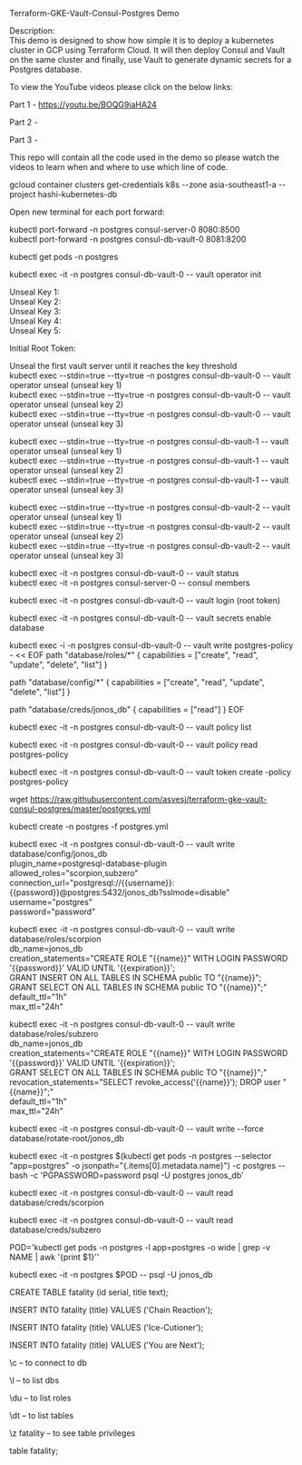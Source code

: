 Terraform-GKE-Vault-Consul-Postgres Demo

Description: <br>
This demo is designed to show how simple it is to deploy a kubernetes cluster in GCP using Terraform Cloud. It will then deploy Consul and Vault on the same cluster and finally, use Vault to generate dynamic secrets for a Postgres database.

To view the YouTube videos please click on the below links: <br>

Part 1 - https://youtu.be/BOQG9iaHA24

Part 2 - 

Part 3 - 

This repo will contain all the code used in the demo so please watch the videos to learn when and where to use which line of code.

gcloud container clusters get-credentials k8s --zone asia-southeast1-a --project hashi-kubernetes-db

Open new terminal for each port forward:

kubectl port-forward -n postgres consul-server-0 8080:8500 <br>
kubectl port-forward -n postgres consul-db-vault-0 8081:8200 <br>

kubectl get pods -n postgres

kubectl exec -it -n postgres consul-db-vault-0 -- vault operator init

Unseal Key 1: <br>
Unseal Key 2: <br>
Unseal Key 3: <br>
Unseal Key 4: <br>
Unseal Key 5: <br>

Initial Root Token: 

Unseal the first vault server until it reaches the key threshold <br>
kubectl exec --stdin=true --tty=true -n postgres consul-db-vault-0 -- vault operator unseal (unseal key 1) <br>
kubectl exec --stdin=true --tty=true -n postgres consul-db-vault-0 -- vault operator unseal (unseal key 2) <br>
kubectl exec --stdin=true --tty=true -n postgres consul-db-vault-0 -- vault operator unseal (unseal key 3) <br>

kubectl exec --stdin=true --tty=true -n postgres consul-db-vault-1 -- vault operator unseal (unseal key 1) <br>
kubectl exec --stdin=true --tty=true -n postgres consul-db-vault-1 -- vault operator unseal (unseal key 2) <br>
kubectl exec --stdin=true --tty=true -n postgres consul-db-vault-1 -- vault operator unseal (unseal key 3) <br>

kubectl exec --stdin=true --tty=true -n postgres consul-db-vault-2 -- vault operator unseal (unseal key 1) <br>
kubectl exec --stdin=true --tty=true -n postgres consul-db-vault-2 -- vault operator unseal (unseal key 2) <br>
kubectl exec --stdin=true --tty=true -n postgres consul-db-vault-2 -- vault operator unseal (unseal key 3) <br>
	
kubectl exec -it -n postgres consul-db-vault-0 -- vault status <br>
kubectl exec -it -n postgres consul-server-0 -- consul members <br>

kubectl exec -it -n postgres consul-db-vault-0 -- vault login (root token)

kubectl exec -it -n postgres consul-db-vault-0 -- vault secrets enable database

kubectl exec -i -n postgres consul-db-vault-0 -- vault write postgres-policy - << EOF 
path "database/roles/*" { capabilities = ["create", "read", "update", "delete", "list"] }

path "database/config/*" { capabilities = ["create", "read", "update", "delete", "list"] }

path "database/creds/jonos_db" { capabilities = ["read"] }
EOF <br>

kubectl exec -it -n postgres consul-db-vault-0 -- vault policy list

kubectl exec -it -n postgres consul-db-vault-0 -- vault policy read postgres-policy

kubectl exec -it -n postgres consul-db-vault-0 -- vault token create -policy postgres-policy

wget https://raw.githubusercontent.com/asvesj/terraform-gke-vault-consul-postgres/master/postgres.yml

kubectl create -n postgres -f postgres.yml 

kubectl exec -it -n postgres consul-db-vault-0 -- vault write database/config/jonos_db \
    plugin_name=postgresql-database-plugin \
    allowed_roles="scorpion,subzero" \
    connection_url="postgresql://{{username}}:{{password}}@postgres:5432/jonos_db?sslmode=disable" \
    username="postgres" \
    password="password"

kubectl exec -it -n postgres consul-db-vault-0 -- vault write database/roles/scorpion  \
    db_name=jonos_db \
    creation_statements="CREATE ROLE \"{{name}}\" WITH LOGIN PASSWORD '{{password}}' VALID UNTIL '{{expiration}}'; \
    GRANT INSERT ON ALL TABLES IN SCHEMA public TO \"{{name}}\"; \
    GRANT SELECT ON ALL TABLES IN SCHEMA public TO \"{{name}}\";" \
    default_ttl="1h" \
    max_ttl="24h"

kubectl exec -it -n postgres consul-db-vault-0 -- vault write database/roles/subzero \
    db_name=jonos_db \
    creation_statements="CREATE ROLE \"{{name}}\" WITH LOGIN PASSWORD '{{password}}' VALID UNTIL '{{expiration}}'; \
    GRANT SELECT ON ALL TABLES IN SCHEMA public TO \"{{name}}\";" \
    revocation_statements="SELECT revoke_access('{{name}}'); DROP user \"{{name}}\";"\
    default_ttl="1h" \
    max_ttl="24h"

kubectl exec -it -n postgres consul-db-vault-0 -- vault write --force database/rotate-root/jonos_db

kubectl exec -it -n postgres $(kubectl get pods -n postgres --selector "app=postgres" -o jsonpath="{.items[0].metadata.name}") -c postgres -- bash -c 'PGPASSWORD=password psql -U postgres jonos_db'

kubectl exec -it -n postgres consul-db-vault-0 -- vault read database/creds/scorpion

kubectl exec -it -n postgres consul-db-vault-0 -- vault read database/creds/subzero
	
POD='kubectl get pods -n postgres -l app=postgres -o wide | grep -v NAME | awk '{print $1}''
  	
kubectl exec -it -n postgres $POD -- psql -U  jonos_db

CREATE TABLE fatality (id serial, title text);

INSERT INTO fatality (title) VALUES ('Chain Reaction');

INSERT INTO fatality (title) VALUES ('Ice-Cutioner');

INSERT INTO fatality (title) VALUES ('You are Next');

\c – to connect to db

\l – to list dbs

\du – to list roles

\dt – to list tables

\z fatality – to see table privileges

table fatality;
